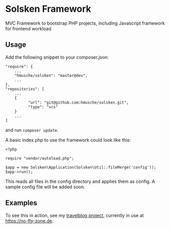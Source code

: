 # Solsken Framework
MVC Framework to bootstrap PHP projects, including Javascript framework for frontend workload

## Usage
Add the following snippet to your composer.json:
```
"require": {
    ...
    "hmusche/solsken": "master@dev",
    ...
},
"repositories": [
    ...
    {
          "url": "git@github.com:hmusche/solsken.git",
          "type": "vcs"
    }
    ...
]
```
and run ```composer update```.

A basic index.php to use the framework could look like this:
```
<?php

require "vendor/autoload.php";

$app = new Solsken\Application(Solsken\Util::fileMerge('config'));
$app->run();
```

This reads all files in the config directory and applies them as config. A sample config file will be added soon.

## Examples
To see this in action, see my [travelblog project](https://github.com/hmusche/travelblog), currently in use at https://no-fly-zone.de.
